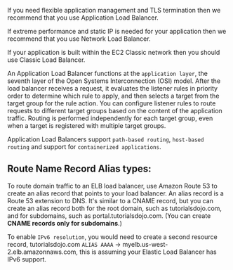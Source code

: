If you need flexible application management and TLS termination then we recommend that you use Application Load Balancer.

If extreme performance and static IP is needed for your application then we recommend that you use Network Load Balancer.

If your application is built within the EC2 Classic network then you should use Classic Load Balancer.

An Application Load Balancer functions at the `application layer`, the seventh layer of the Open Systems Interconnection (OSI) model. After the load balancer receives a request, it evaluates the listener rules in priority order to determine which rule to apply, and then selects a target from the target group for the rule action. You can configure listener rules to route requests to different target groups based on the content of the application traffic. Routing is performed independently for each target group, even when a target is registered with multiple target groups.

Application Load Balancers support `path-based routing`, `host-based routing` and support for `containerized applications`.

## Route Name Record Alias types:

To route domain traffic to an ELB load balancer, use Amazon Route 53 to create an alias record that points to your load balancer. An alias record is a Route 53 extension to DNS. It's similar to a CNAME record, but you can create an alias record both for the root domain, such as tutorialsdojo.com, and for subdomains, such as portal.tutorialsdojo.com. (You can create **CNAME records only for subdomains**.)

To enable `IPv6 resolution`, you would need to create a second resource record, tutorialsdojo.com `ALIAS AAAA` -> myelb.us-west-2.elb.amazonnaws.com, this is assuming your Elastic Load Balancer has IPv6 support.
